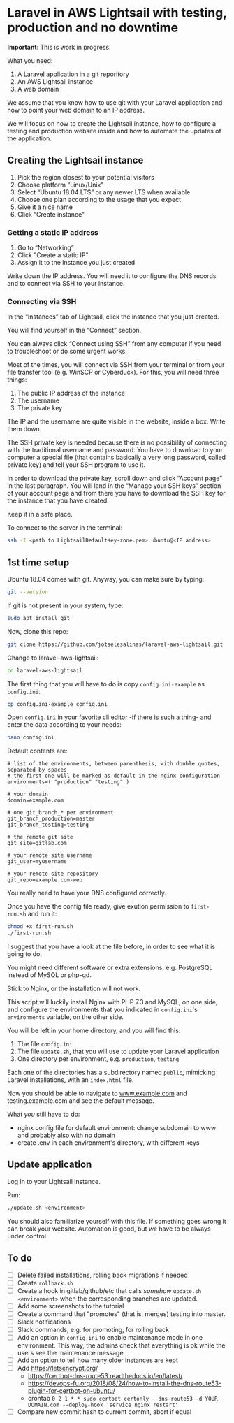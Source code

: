 # Laravel in AWS Lightsail with testing, production and no downtime

**Important**: This is work in progress.

What you need:

1. A Laravel application in a git reporitory
2. An AWS Lightsail instance
3. A web domain

We assume that you know how to use git with your Laravel application
and how to point your web domain to an IP address.

We will focus on how to create the Lightsail instance, how to configure a testing
and production website inside and how to automate the updates of the application.

## Creating the Lightsail instance

1. Pick the region closest to your potential visitors
2. Choose platform “Linux/Unix"
3. Select “Ubuntu 18.04 LTS” or any newer LTS when available
4. Choose one plan according to the usage that you expect
5. Give it a nice name
6. Click “Create instance"

### Getting a static IP address

1. Go to “Networking”
2. Click "Create a static IP"
3. Assign it to the instance you just created

Write down the IP address. You will need it to configure the DNS records and to connect via SSH to your instance.

### Connecting via SSH

In the “Instances” tab of Lightsail, click the instance that you just created.

You will find yourself in the “Connect” section.

You can always click “Connect using SSH” from any computer if you need to troubleshoot or do some urgent works.

Most of the times, you will connect via SSH from your terminal or from your file transfer tool (e.g. WinSCP or Cyberduck). For this, you will need three things:

1. The public IP address of the instance
2. The username
3. The private key

The IP and the username are quite visible in the website, inside a box. Write them down.

The SSH private key is needed because there is no possibility of connecting with the traditional username and password. You have to download to your computer a special file (that contains basically a very long password, called private key) and tell your SSH program to use it.

In order to download the private key, scroll down and click “Account page” in the last paragraph. You will land in the “Manage your SSH keys” section of your account page and from there you have to download the SSH key for the instance that you have created.

Keep it in a safe place.

To connect to the server in the terminal:

```bash
ssh -I <path to LightsailDefaultKey-zone.pem> ubuntu@<IP address>
```

## 1st time setup

Ubuntu 18.04 comes with git. Anyway, you can make sure by typing:

```bash
git --version
```

If git is not present in your system, type:

```bash
sudo apt install git
```

Now, clone this repo:

```bash
git clone https://github.com/jotaelesalinas/laravel-aws-lightsail.git
```

Change to laravel-aws-lightsail:

```bash
cd laravel-aws-lightsail
```

The first thing that you will have to do is copy `config.ini-example` as `config.ini`:

```bash
cp config.ini-example config.ini
```

Open `config.ini` in your favorite cli editor -if there is such a thing- and enter the data according to your needs:

```bash
nano config.ini
```

Default contents are:

```
# list of the environments, between parenthesis, with double quotes, separated by spaces
# the first one will be marked as default in the nginx configuration
environments=( "production" "testing" )

# your domain
domain=example.com

# one git_branch_* per environment
git_branch_production=master
git_branch_testing=testing

# the remote git site
git_site=gitlab.com

# your remote site username
git_user=myusername

# your remote site repository
git_repo=example.com-web
```

You really need to have your DNS configured correctly.

Once you have the config file ready, give exution permission to `first-run.sh` and run it:

```bash
chmod +x first-run.sh
./first-run.sh
```

I suggest that you have a look at the file before, in order to see what it is going to do.

You might need different software or extra extensions, e.g. PostgreSQL instead of MySQL or php-gd.

Stick to Nginx, or the installation will not work.

This script will luckily install Nginx with PHP 7.3 and MySQL, on one side, and configure the environments
that you indicated in `config.ini`'s `environments` variable, on the other side.

You will be left in your home directory, and you will find this:

1. The file `config.ini`
2. The file `update.sh`, that you will use to update your Laravel application
3. One directory per environment, e.g. `production`, `testing`

Each one of the directories has a subdirectory named `public`, mimicking Laravel installations, with an `index.html` file.

Now you should be able to navigate to www.example.com and testing.example.com and see the default message.

What _you_ still have to do:

- nginx config file for default environment: change subdomain to www and probably also with no domain
- create .env in each environment's directory, with different keys

## Update application

Log in to your Lightsail instance.

Run:

```bash
./update.sh <environment>
```

You should also familiarize yourself with this file. If something goes wrong it can break your website. Automation is good, but _we_ have to be always under control.

## To do

- [ ] Delete failed installations, rolling back migrations if needed
- [ ] Create `rollback.sh`
- [ ] Create a hook in gitlab/github/etc that calls _somehow_ `update.sh <environment>` when the corresponding branches are updated.
- [ ] Add some screenshots to the tutorial
- [ ] Create a command that "promotes" (that is, merges) testing into master.
- [ ] Slack notifications
- [ ] Slack commands, e.g. for promoting, for rolling back
- [ ] Add an option in `config.ini` to enable maintenance mode in one environment. This way, the admins check that everything is ok while the users see the maintenance message.
- [ ] Add an option to tell how many older instances are kept
- [ ] Add https://letsencrypt.org/
    - https://certbot-dns-route53.readthedocs.io/en/latest/
    - https://devops-fu.org/2018/08/24/how-to-install-the-dns-route53-plugin-for-certbot-on-ubuntu/
    - crontab `0 2 1 * * sudo certbot certonly --dns-route53 -d YOUR-DOMAIN.com --deploy-hook 'service nginx restart'`
- [ ] Compare new commit hash to current commit, abort if equal
